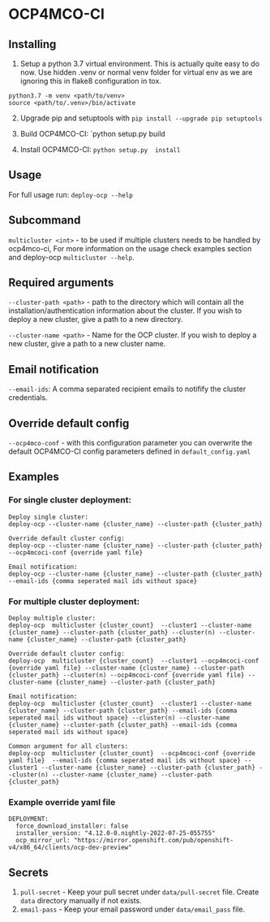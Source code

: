 # OCP4MCO-CI

## Installing
1. Setup a python 3.7 virtual environment. This is actually quite easy to do now. Use hidden .venv or normal venv folder for virtual env as we are ignoring this in flake8 configuration in tox.
```
python3.7 -m venv <path/to/venv>
source <path/to/.venv>/bin/activate
```
2. Upgrade pip and setuptools with `pip install --upgrade pip setuptools`

3. Build OCP4MCO-CI: `python setup.py  build
3. Install OCP4MCO-CI: `python setup.py  install`

## Usage
For full usage run: `deploy-ocp --help`

## Subcommand
`multicluster <int>` - to be used if multiple clusters needs to be handled by ocp4mco-ci,
For more information on the usage check examples section and deploy-ocp `multicluster --help`.

## Required arguments
`--cluster-path <path>` - path to the directory which will contain all the installation/authentication information about the cluster.
If you wish to deploy a new cluster, give a path to a new directory.

`--cluster-name <path>` - Name for the OCP cluster. If you wish to deploy a new cluster, give a path to a new cluster name.

## Email notification
`--email-ids`: A comma separated recipient emails to notifify the cluster credentials.

## Override default config
`--ocp4mco-conf` - with this configuration parameter you can overwrite the default OCP4MCO-CI config parameters defined in `default_config.yaml`

## Examples
### For single cluster deployment:
```commandline
Deploy single cluster:
deploy-ocp --cluster-name {cluster_name} --cluster-path {cluster_path}

Override default cluster config:
deploy-ocp --cluster-name {cluster_name} --cluster-path {cluster_path} --ocp4mcoci-conf {override yaml file}

Email notification:
deploy-ocp --cluster-name {cluster_name} --cluster-path {cluster_path} --email-ids {comma seperated mail ids without space}
```
### For multiple cluster deployment:
```commandline
Deploy multiple cluster:
deploy-ocp  multicluster {cluster_count}  --cluster1 --cluster-name {cluster_name} --cluster-path {cluster_path} --cluster(n) --cluster-name {cluster_name} --cluster-path {cluster_path}

Override default cluster config:
deploy-ocp  multicluster {cluster_count}  --cluster1 --ocp4mcoci-conf {override yaml file} --cluster-name {cluster_name} --cluster-path {cluster_path} --cluster(n) --ocp4mcoci-conf {override yaml file} --cluster-name {cluster_name} --cluster-path {cluster_path}

Email notification:
deploy-ocp  multicluster {cluster_count}  --cluster1 --cluster-name {cluster_name} --cluster-path {cluster_path} --email-ids {comma seperated mail ids without space} --cluster(n) --cluster-name {cluster_name} --cluster-path {cluster_path} --email-ids {comma seperated mail ids without space}

Common argument for all clusters:
deploy-ocp  multicluster {cluster_count}  --ocp4mcoci-conf {override yaml file}  --email-ids {comma seperated mail ids without space} --cluster1 --cluster-name {cluster_name} --cluster-path {cluster_path} --cluster(n) --cluster-name {cluster_name} --cluster-path {cluster_path}
```

### Example override yaml file
```commandline
DEPLOYMENT:
  force_download_installer: false
  installer_version: "4.12.0-0.nightly-2022-07-25-055755"
  ocp_mirror_url: "https://mirror.openshift.com/pub/openshift-v4/x86_64/clients/ocp-dev-preview" 
```

## Secrets
1. `pull-secret` - Keep your pull secret under `data/pull-secret` file. Create `data` directory manually if not exists.
2. `email-pass` - Keep your email password under `data/email_pass` file.